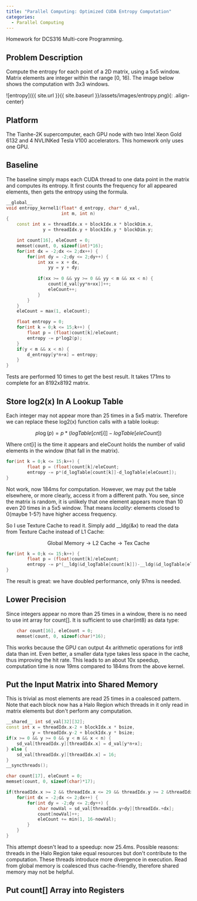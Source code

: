 ```yaml
---
title: "Parallel Computing: Optimized CUDA Entropy Computation"
categories:
  - Parallel Computing
---
```


Homework for DCS316 Multi-core Programming.

## Problem Description

Compute the entropy for each point of a 2D matrix, using a 5x5 window. Matrix elements are integer within the range [0, 16). The image below shows the computation with 3x3 windows. 

![entropy]({{ site.url }}{{ site.baseurl }}/assets/images/entropy.png){: .align-center}

## Platform

The Tianhe-2K supercomputer, each GPU node with two Intel Xeon Gold 6132 and 4 NVLINKed Tesla V100 accelerators. This homework only uses one GPU.

## Baseline

The baseline simply maps each CUDA thread to one data point in the matrix and computes its entropy. It first counts the frequency for all appeared elements, then gets the entropy using the formula.

```cpp
__global__ 
void entropy_kernel1(float* d_entropy, char* d_val, 
                     int m, int n)
{
    const int x = threadIdx.x + blockIdx.x * blockDim.x,
              y = threadIdx.y + blockIdx.y * blockDim.y;

    int count[16], eleCount = 0;
    memset(count, 0, sizeof(int)*16);
    for(int dx = -2;dx <= 2;dx++) {
        for(int dy = -2;dy <= 2;dy++) {
            int xx = x + dx,
                yy = y + dy;
            
            if(xx >= 0 && yy >= 0 && yy < m && xx < n) {
                count[d_val[yy*n+xx]]++;
                eleCount++;
            }
        }
    }
    eleCount = max(1, eleCount);

    float entropy = 0;
    for(int k = 0;k <= 15;k++) {
        float p = (float)count[k]/eleCount;
        entropy -= p*log2(p);
    }
    if(y < m && x < n) {
        d_entropy[y*n+x] = entropy;
    }
}
```

Tests are performed 10 times to get the best result. It takes 171ms to complete for an 8192x8192 matrix.

## Store log2(x) In A Lookup Table

Each integer may not appear more than 25 times in a 5x5 matrix. Therefore we can replace these log2(x) function calls with a table lookup:

$$
p\log(p) = p*(logTable[cnt[i]]-logTable[eleCount])
$$

Where cnt[i] is the time it appears and eleCount holds the number of valid elements in the window (that fall in the matrix).

```cpp
for(int k = 0;k <= 15;k++) {
        float p = (float)count[k]/eleCount;
        entropy -= p*(d_logTable[count[k]]-d_logTable[eleCount]);
}
```

Not work, now 184ms for computation. However, we may put the table elsewhere, or more clearly, access it from a different path. You see, since the matrix is random, it is unlikely that one element appears more than 10 even 20 times in a 5x5 window. That means $locality$: elements closed to 0(maybe 1-5?) have higher access frequency. 

So I use Texture Cache to read it. Simply add __ldg(&x) to read the data from Texture Cache instead of L1 Cache:

$$
  \text{Global Memory} \to \text{L2 Cache} \to \text{Tex Cache}
$$

```cpp
for(int k = 0;k <= 15;k++) {
        float p = (float)count[k]/eleCount;
        entropy -= p*(__ldg(&d_logTable[count[k]])-__ldg(&d_logTable[eleCount]));
}
```

The result is great: we have doubled performance, only 97ms is needed.

## Lower Precision

Since integers appear no more than 25 times in a window, there is no need to use int array for count[]. It is sufficient to use char(int8) as data type:

```cpp
    char count[16], eleCount = 0;
    memset(count, 0, sizeof(char)*16);
```

This works because the GPU can output 4x arithmetic operations for int8 data than int. Even better, a smaller data type takes less space in the cache, thus improving the hit rate. This leads to an about 10x speedup, computation time is now 19ms compared to 184ms from the above kernel. 

## Put the Input Matrix into Shared Memory

This is trivial as most elements are read 25 times in a coalesced pattern. Note that each block now has a Halo Region which threads in it only read in matrix elements but don't perform any computation.

```cpp
__shared__ int sd_val[32][32];
const int x = threadIdx.x-2 + blockIdx.x * bsize,
          y = threadIdx.y-2 + blockIdx.y * bsize;
if(x >= 0 && y >= 0 && y < m && x < n) {
    sd_val[threadIdx.y][threadIdx.x] = d_val[y*n+x];
} else {
    sd_val[threadIdx.y][threadIdx.x] = 16;
}
__syncthreads();

char count[17], eleCount = 0;
memset(count, 0, sizeof(char)*17);

if(threadIdx.x >= 2 && threadIdx.x <= 29 && threadIdx.y >= 2 &threadIdx.y <= 29) {
    for(int dx = -2;dx <= 2;dx++) {
        for(int dy = -2;dy <= 2;dy++) {
            char nowVal = sd_val[threadIdx.y+dy][threadIdx.+dx];
            count[nowVal]++;
            eleCount += min(1, 16-nowVal);
        }
    }
}
```

This attempt doesn't lead to a speedup: now 25.4ms. Possible reasons: threads in the Halo Region take equal resources but don't contribute to the computation. These threads introduce more divergence in execution. Read from global memory is coalesced thus cache-friendly, therefore shared memory may not be helpful.

## Put count[] Array into Registers

